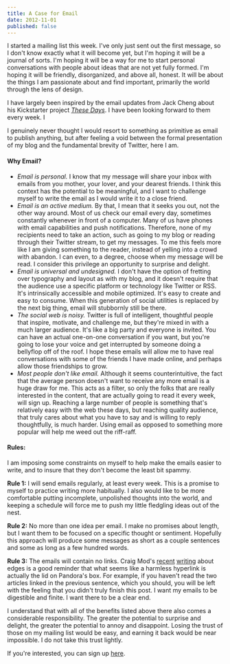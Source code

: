 ```yaml
---
title: A Case for Email
date: 2012-11-01
published: false
---
```


I started a mailing list this week. I've only just sent out the first message, so I don't know exactly what it will become yet, but I'm hoping it will be a journal of sorts. I'm hoping it will be a way for me to start personal conversations with people about ideas that are not yet fully formed. I'm hoping it will be friendly, disorganized, and above all, honest. It will be about the things I am passionate about and find important, primarily the world through the lens of design.

I have largely been inspired by the email updates from Jack Cheng about his Kickstarter project *[These Days](http://www.kickstarter.com/projects/jackcheng/these-days-a-novel)*. I have been looking forward to them every week. I

I genuinely never thought I would resort to something as primitive as email to publish anything, but after feeling a void between the formal presentation of my blog and the fundamental brevity of Twitter, here I am.

#### Why Email?

- *Email is personal.* I know that my message will share your inbox with emails from you mother, your lover, and your dearest friends. I think this context has the potential to be meaningful, and I want to challenge myself to write the email as I would write it to a close friend.
- *Email is an active medium.* By that, I mean that it seeks you out, not the other way around. Most of us check our email every day, sometimes constantly whenever in front of a computer. Many of us have phones with email capabilities and push notifications. Therefore, none of my recipients need to take an action, such as going to my blog or reading through their Twitter stream, to get my messages. To me this feels more like I am giving something to the reader, instead of yelling into a crowd with abandon. I can even, to a degree, choose when my message will be read. I consider this privilege an opportunity to surprise and delight.
- *Email is universal and undesigned.* I don't have the option of fretting over typography and layout as with my blog, and it doesn't require that the audience use a specific platform or technology like Twitter or RSS. It's intrinsically accessible and mobile optimized. It's easy to create and easy to consume. When this generation of social utilities is replaced by the next big thing, email will stubbornly still be there.
- *The social web is noisy.* Twitter is full of intelligent, thoughtful people that inspire, motivate, and challenge me, but they're mixed in with a much larger audience. It's like a big party and everyone is invited. You can have an actual one-on-one conversation if you want, but you're going to lose your voice and get interrupted by someone doing a bellyflop off of the roof. I hope these emails will allow me to have real conversations with some of the friends I have made online, and perhaps allow those friendships to grow.
- *Most people don't like email.* Although it seems counterintuitive, the fact that the average person doesn't want to receive any more email is a huge draw for me. This acts as a filter, so only the folks that are really interested in the content, that are actually going to read it every week, will sign up. Reaching a large number of people is something that's relatively easy with the web these days, but reaching quality audience, that truly cares about what you have to say and is willing to reply thoughtfully, is much harder. Using email as opposed to something more popular will help me weed out the riff-raff.

#### Rules:

I am imposing some constraints on myself to help make the emails easier to write, and to insure that they don't become the least bit spammy.

__Rule 1:__ I will send emails regularly, at least every week. This is a promise to myself to practice writing more habitually. I also would like to be more comfortable putting incomplete, unpolished thoughts into the world, and keeping a schedule will force me to push my little fledgling ideas out of the nest.

__Rule 2:__ No more than one idea per email. I make no promises about length, but I want them to be focused on a specific thought or sentiment. Hopefully this approach will produce some messages as short as a couple sentences and some as long as a few hundred words.

__Rule 3:__ The emails will contain no links. Craig Mod's [recent](http://craigmod.com/satellite/unbinding/) [writing](http://www.cnn.com/2012/10/21/opinion/mod-digital-magazines/index.html) about edges is a good reminder that what seems like a harmless hyperlink is actually the lid on Pandora's box. For example, if you haven't read the two articles linked in the previous sentence, which you should, you will be left with the feeling that you didn't truly finish this post. I want my emails to be digestible and finite. I want there to be a clear end.

I understand that with all of the benefits listed above there also comes a considerable responsibility. The greater the potential to surprise and delight, the greater the potential to annoy and disappoint. Losing the trust of those on my mailing list would be easy, and earning it back would be near impossible. I do not take this trust lightly.

If you're interested, you can sign up [here](https://tinyletter.com/andymangold).
